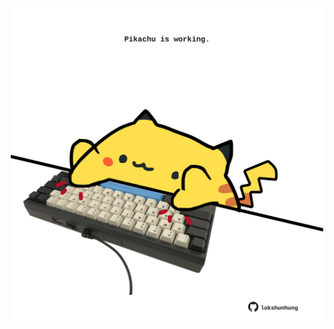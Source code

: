 <!-- built at 15/03/2022, 04:00:48 UTC -->
<p align="center">
  <img width="500" height="500" src="./ReadmeImage.svg">
</p>

